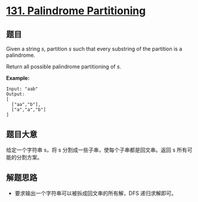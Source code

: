 # [131. Palindrome Partitioning](https://leetcode.com/problems/palindrome-partitioning/)


## 题目

Given a string *s*, partition *s* such that every substring of the partition is a palindrome.

Return all possible palindrome partitioning of *s*.

**Example:**

    Input: "aab"
    Output:
    [
      ["aa","b"],
      ["a","a","b"]
    ]

## 题目大意

给定一个字符串 s，将 s 分割成一些子串，使每个子串都是回文串。返回 s 所有可能的分割方案。

## 解题思路

- 要求输出一个字符串可以被拆成回文串的所有解，DFS 递归求解即可。
